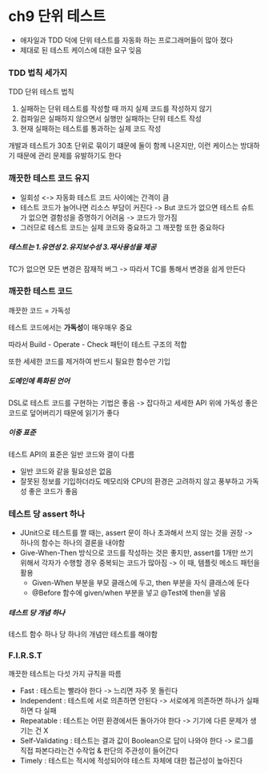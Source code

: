 # ch9 단위 테스트

- 애자일과 TDD 덕에 단위 테스트를 자동화 하는 프로그래머들이 많아 졌다
- 제대로 된 테스트 케이스에 대한 요구 잊음

### TDD 법칙 세가지

TDD 단위 테스트 법칙

1. 실패하는 단위 테스트를 작성할 때 까지 실제 코드를 작성하지 않기
2. 컴파일은 실패하지 않으면서 실행만 실패하는 단위 테스트 작성
3. 현재 실패하는 테스트를 통과하는 실제 코드 작성

개발과 테스트가 30초 단위로 묶이기 떄문에 둘이 함께 나온지만, 이런 케이스는 방대하기 때문에 관리 문제를 유발하기도 한다

### 깨끗한 테스트 코드 유지

- 일회성 <-> 자동화 테스트 코드 사이에는 간격이 큼
- 테스트 코드가 늘어나면 리소스 부담이 커진다 -> But 코드가 없으면 테스트 슈트가 없으면 결함성을 증명하기 어려움 -> 코드가 망가짐
- 그러므로 테스트 코드는 실제 코드와 중요하고 그 깨끗함 또한 중요하다


##### 테스트는 1.유연성 2.유지보수성 3.재사용성을 제공

TC가 없으면 모든 변경은 잠재적 버그 -> 따라서 TC를 통해서 변경을 쉽게 만든다

### 깨끗한 테스트 코드

깨끗한 코드 = 가독성

테스트 코드에서는 <b>가독성</b>이 매우매우 중요

따라서 Build - Operate - Check 패턴이 테스트 구조의 적합

또한 세세한 코드를 제거하여 반드시 필요한 함수만 기입

##### 도메인에 특화된 언어

DSL로 테스트 코드를 구현하는 기법은 좋음 -> 잡다하고 세세한 API 위에 가독성 좋은 코드로 덮어버리기 때문에 읽기가 좋다

##### 이중 표준

테스트 API의 표준은 일반 코드와 결이 다름
- 일반 코드와 같을 필요성은 없음
- 잘못된 정보를 기입하더라도 메모리와 CPU의 환경은 고려하지 않고 풍부하고 가독성 좋은 코드가 좋음

### 테스트 당 assert 하나

- JUnit으로 테스트를 짤 때는, assert 문이 하나 초과해서 쓰지 않는 것을 권장 -> 하나의 함수는 하나의 결론을 내야함
- Give-When-Then 방식으로 코드를 작성하는 것은 좋지만, assert를 1개만 쓰기 위해서 각자가 수행할 경우 중복되는 코드가 많아짐 -> 이 때, 템플릿 메소드 패턴을 활용
    - Given-When 부분을 부모 클래스에 두고, then 부분을 자식 클래스에 둔다
    - @Before 함수에 given/when 부분을 넣고 @Test에 then을 넣음

##### 테스트 당 개념 하나

테스트 함수 하나 당 하나의 개념만 테스트를 해야함

### F.I.R.S.T

깨끗한 테스트는 다섯 가지 규칙을 따름

- Fast : 테스트는 빨라야 한다 -> 느리면 자주 못 돌린다
- Independent : 테스트에 서로 의존하면 안된다 -> 서로에게 의존하면 하나가 실패하면 다 실패
- Repeatable : 테스트는 어떤 환경에서든 돌아가야 한다 -> 기기에 다른 문제가 생기는 건 X
- Self-Validating : 테스트는 결과 값이 Boolean으로 답이 나와야 한다 -> 로그를 직접 파본다라는건 수작업 & 판단의 주관성이 들어간다
- Timely : 테스트는 적시에 적성되어야 테스트 자체에 대한 접근성이 높아진다